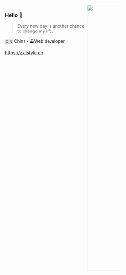 <img align="right" width="47%" src="https://github-readme-stats.vercel.app/api/top-langs/?username=dumplingbao&theme=radical&layout=compact" />

### Hello 👋

> Every new day is another chance to change my life.

🇨🇳 China・🕹Web developer

https://zxdstyle.cn
